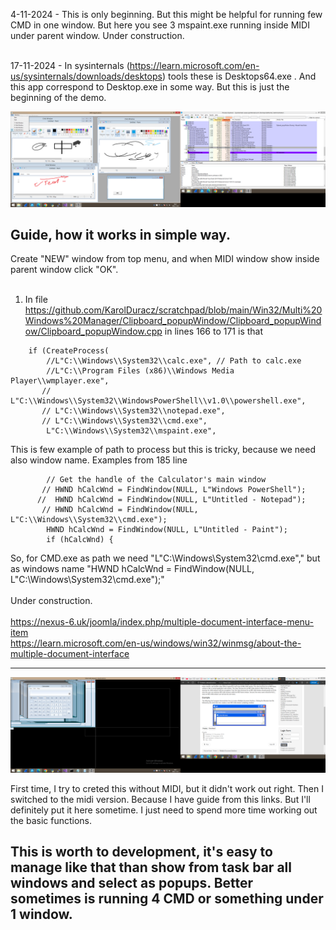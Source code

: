 4-11-2024 - This is only beginning. But this might be helpful for running few CMD in one window. But here you see 3 mspaint.exe running inside MIDI under parent window. Under construction.<br /><br />

17-11-2024 - In sysinternals (https://learn.microsoft.com/en-us/sysinternals/downloads/desktops) tools these is Desktops64.exe . And this app correspond to Desktop.exe in some way. But this is just the beginning of the demo.

![dump](https://github.com/KarolDuracz/scratchpad/blob/main/Win32/Multi%20Windows%20Manager/71%20-%204-11-2024%20-%20win32%20%20multiple%20window%20manger.png?raw=true)

<h2>Guide, how it works in simple way.</h2>

Create "NEW" window from top menu, and when MIDI window show inside parent window click "OK". 
<br /><br />
1. In file https://github.com/KarolDuracz/scratchpad/blob/main/Win32/Multi%20Windows%20Manager/Clipboard_popupWindow/Clipboard_popupWindow/Clipboard_popupWindow.cpp
   in lines 166 to 171 is that

```
    if (CreateProcess(
        //L"C:\\Windows\\System32\\calc.exe", // Path to calc.exe
        //L"C:\\Program Files (x86)\\Windows Media Player\\wmplayer.exe",
       // L"C:\\Windows\\System32\\WindowsPowerShell\\v1.0\\powershell.exe",
       // L"C:\\Windows\\System32\\notepad.exe",
       // L"C:\\Windows\\System32\\cmd.exe",
        L"C:\\Windows\\System32\\mspaint.exe",
```
This is few example of path to process but this is tricky, because we need also window name. Examples from 185 line
```
        // Get the handle of the Calculator's main window
       // HWND hCalcWnd = FindWindow(NULL, L"Windows PowerShell");
      //  HWND hCalcWnd = FindWindow(NULL, L"Untitled - Notepad");
       // HWND hCalcWnd = FindWindow(NULL, L"C:\\Windows\\System32\\cmd.exe");
        HWND hCalcWnd = FindWindow(NULL, L"Untitled - Paint");
        if (hCalcWnd) {
```

So, for CMD.exe as path we need "L"C:\\Windows\\System32\\cmd.exe"," but as windows name "HWND hCalcWnd = FindWindow(NULL, L"C:\\Windows\\System32\\cmd.exe");"
<br /><br />
Under construction.
<br /><br />
https://nexus-6.uk/joomla/index.php/multiple-document-interface-menu-item <br />
https://learn.microsoft.com/en-us/windows/win32/winmsg/about-the-multiple-document-interface

<hr>

![dump](https://github.com/KarolDuracz/scratchpad/blob/main/Win32/Multi%20Windows%20Manager/8%20-%201-11-2024%20-%20cdc.png?raw=true)

First time, I try to creted this without MIDI, but it didn't work out right. Then I switched to the midi version. Because I have guide from this links. But I'll definitely put it here sometime. I just need to spend more time working out the basic functions. 

<h2> This is worth to development, it's easy to manage like that than show from task bar all windows and select as popups. Better sometimes is running 4 CMD or something under 1 window.</h2>
